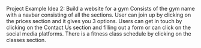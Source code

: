 Project Example Idea 2: Build a website for a gym
Consists of the gym name with a navbar consisting of all the sections.
User can join up by clicking on the prices section and it gives you 3 options.
Users can get in touch by clicking on the Contact Us section and filling out a form or can click on the social media platforms.
There is a fitness class schedule by clicking on the classes section.